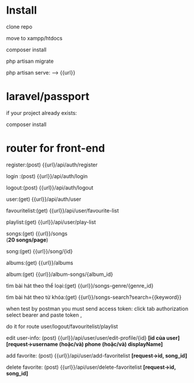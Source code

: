 # Install

clone repo

move to xampp/htdocs

composer install

php artisan migrate

php artisan serve: --> {{url}}

# laravel/passport
if your project already exists:

composer install

# router for front-end

register:(post) {{url}/api/auth/register

login :(post) {{url}}/api/auth/login

logout:(post) {{url}}/api/auth/logout

user:(get) {{url}}/api/auth/user

favouritelist:(get) {{url}}/api/user/favourite-list

playlist:(get) {{url}}/api/user/play-list

songs:(get) {{url}}/songs       
(**20 songs/page**)

song:(get) {{url}}/song/{id}

albums:(get) {{url}}/albums

album:(get) {{url}}/album-songs/{album_id}

tìm bài hát theo thể loại:(get) {{url}}/songs-genre/{genre_id}

tìm bài hát theo từ khóa:(get) {{url}}/songs-search?search={{keyword}}

when test by postman you must send access token: click tab authorization select bearer and paste token ,

do it for route user/logout/favouritelist/playlist

edit user-info:     (post) {{url}}/api/user/user/edit-profile/{id} **[id của user]** **[request->username (hoặc/và) phone (hoặc/và) displayName]**

add favorite:       (post) {{url}}/api/user/add-favoritelist **[request->id, song_id]**

delete favorite:    (post) {{url}}/api/user/delete-favoritelist **[request->id, song_id]**



